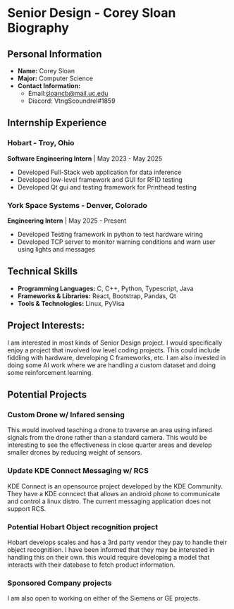 # Senior Design - Corey Sloan Biography

## Personal Information
- **Name:** Corey Sloan
- **Major:** Computer Science
- **Contact Information:** 
    - Email:sloancb@mail.uc.edu 
    - Discord: VtngScoundrel#1859

## Internship Experience

### Hobart - Troy, Ohio
**Software Engineering Intern** | May 2023 - May 2025
- Developed Full-Stack web application for data inference 
- Developed low-level framework and GUI for RFID testing
- Developed Qt gui and testing framework for Printhead testing

### York Space Systems - Denver, Colorado
**Engineering Intern** | May 2025 - Present
- Developed Testing framework in python to test hardware wiring 
- Developed TCP server to monitor warning conditions and warn user using lights and messages

## Technical Skills
- **Programming Languages:** C, C++, Python, Typescript, Java
- **Frameworks & Libraries:** React, Bootstrap, Pandas, Qt
- **Tools & Technologies:** Linux, PyVisa

## Project Interests:
I am interested in most kinds of Senior Design project. I would specifically enjoy a project that involved low level coding projects. This could include fiddling with hardware, developing C frameworks, etc. I am also invested in doing some AI work where we are handling a custom dataset and doing some reinforcement learning. 

## Potential Projects

### Custom Drone w/ Infared sensing
This would involved teaching a drone to traverse an area using infared signals from the drone rather than a standard camera. This would be interesting to see the effectiveness in close quarter areas and develop smaller drones by reducing weight of sensors. 

### Update KDE Connect Messaging w/ RCS
KDE Connect is an opensource project developed by the KDE Community. They have a KDE conncect that allows an android phone to communicate and control a linux distro. The current messaging application does not support RCS. 

### Potential Hobart Object recognition project
Hobart develops scales and has a 3rd party vendor they pay to handle their object recognitiion. I have been informed that they may be interested in handling this on their own. this would require developing a model that interacts with their database to fetch product information. 

### Sponsored Company projects
I am also open to working on either of the Siemens or GE projects. 


